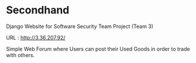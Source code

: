 # Secondhand
Django Website for Software Security Team Project (Team 3)

URL : http://3.36.207.92/

Simple Web Forum where Users can post their Used Goods in order to trade with others.

